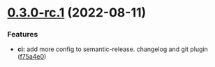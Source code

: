 # [0.3.0-rc.1](https://github.com/Royserg/devOps-is-my-passion/compare/v0.2.0...v0.3.0-rc.1) (2022-08-11)


### Features

* **ci:** add more config to semantic-release. changelog and git plugin ([f75a4e0](https://github.com/Royserg/devOps-is-my-passion/commit/f75a4e05cb15eb101da7733d0e799e79ae8f216a))
